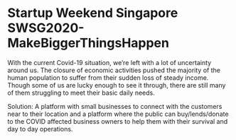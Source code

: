 # Startup Weekend Singapore SWSG2020-MakeBiggerThingsHappen

With the current Covid-19 situation, we’re left with a lot of uncertainty around us. The closure of economic activities pushed the majority of the human population to suffer from their sudden loss of steady income. Though some of us are lucky enough to see it through, there are still many of them struggling to meet their basic daily needs. 

Solution:
A platform with small businesses to connect with the customers near to their location and a platform where the public can buy/lends/donate to the COVID affected business owners to help them with their survival and day to day operations.
